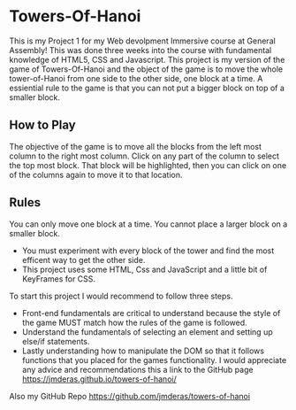 # Towers-Of-Hanoi
This is my Project 1 for my Web devolpment Immersive course at General Assembly! This was done three weeks into the course with fundamental knowledge of HTML5, CSS and Javascript. 
This project is my version of the game of Towers-Of-Hanoi and the object of the game is to move the whole tower-of-Hanoi from one side to the other side, one block at a time. A essiential rule to the game is that you can not put a bigger block on top of a smaller block.

<h2>How to Play</h2>
The objective of the game is to move all the blocks from the left most column to the right most column. Click on any part of the column to select the top most block. That block will be highlighted, then you can click on one of the columns again to move it to that location.

<h2>Rules</h2>
You can only move one block at a time.
You cannot place a larger block on a smaller block.

- You must experiment with every block of the tower and find the most efficent way to get the other side.
- This project uses some HTML, Css and JavaScript and a little bit of KeyFrames for CSS.

To start this project I would recommend to follow three steps.
- Front-end fundamentals are critical to understand because the style of the game MUST match how the rules of the game is followed.
- Understand the fundamentals of selecting an element and setting up else/if statements.
- Lastly understanding how to manipulate the DOM so that it follows functions that you placed for the games functionality.
I would appreciate any advice and recommendations this a link to the GitHub page https://jmderas.github.io/towers-of-hanoi/

Also my GitHub Repo
https://github.com/jmderas/towers-of-hanoi
